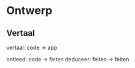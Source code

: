 Ontwerp
=======

Vertaal
------

vertaal: code -> app

ontleed: code -> feiten
deduceer: feiten -> feiten
